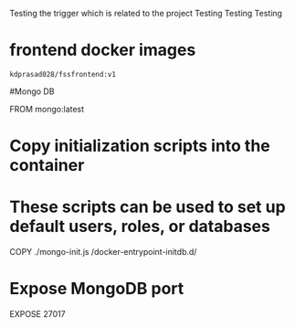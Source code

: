 Testing the trigger which is related to the project
Testing
Testing
Testing


# frontend docker images
```
kdprasad028/fssfrontend:v1
```

#Mongo DB

FROM mongo:latest

# Copy initialization scripts into the container
# These scripts can be used to set up default users, roles, or databases
COPY ./mongo-init.js /docker-entrypoint-initdb.d/

# Expose MongoDB port
EXPOSE 27017
